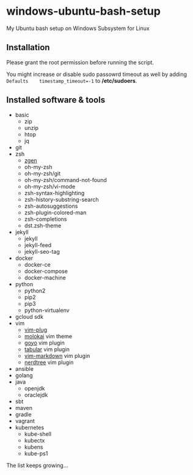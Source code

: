 # windows-ubuntu-bash-setup
My Ubuntu bash setup on Windows Subsystem for Linux

## Installation

Please grant the root permission before running the script.

You might increase or disable sudo passowrd timeout as well by adding `Defaults    timestamp_timeout=-1` to **/etc/sudoers**.

## Installed software & tools
* basic
  * zip
  * unzip
  * htop
  * jq
* git
* zsh
  * [zgen](https://github.com/tarjoilija/zgen)
  * oh-my-zsh
  * oh-my-zsh/git
  * oh-my-zsh/command-not-found
  * oh-my-zsh/vi-mode
  * zsh-syntax-highlighting
  * zsh-history-substring-search
  * zsh-autosuggestions
  * zsh-plugin-colored-man
  * zsh-completions
  * dst.zsh-theme
* jekyll
  * jekyll
  * jekyll-feed
  * jekyll-seo-tag
* docker
  * docker-ce
  * docker-compose
  * docker-machine
* python
  * python2
  * pip2
  * pip3
  * python-virtualenv
* gcloud sdk
* vim
  * [vim-plug](https://github.com/junegunn/vim-plug)
  * [molokai](https://github.com/tomasr/molokai) vim theme
  * [goyo](https://github.com/junegunn/goyo.vim) vim plugin
  * [tabular](https://github.com/godlygeek/tabular) vim plugin
  * [vim-markdown](https://github.com/plasticboy/vim-markdown) vim plugin
  * [nerdtree](https://github.com/scrooloose/nerdtree) vim plugin
* ansible
* golang
* java
  * openjdk
  * oraclejdk
* sbt
* maven
* gradle
* vagrant
* kubernetes
  * kube-shell
  * kubectx
  * kubens
  * kube-ps1

The list keeps growing...
